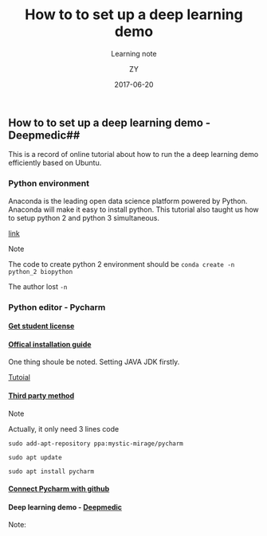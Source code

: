 ﻿---
layout:     post
title:      How to to set up a deep learning demo
subtitle:   Learning note
date:       2017-06-20
author:     ZY
header-img: img/avatar_m.jpg
catalog: 	 true
tags:
    - Ubuntu
    - Pycharm
    
---

## How to to set up a deep learning demo - Deepmedic##

 This is a record of online tutorial about how to run the a deep learning demo efficiently based on Ubuntu.

### Python environment ###

Anaconda is the leading open data science platform powered by Python. Anaconda will make it easy to install python. This tutorial also taught us how to setup python 2 and python 3 simultaneous.

[link](http://blog.csdn.net/hua_bei/article/details/72683190)

Note

The code to create python 2 environment should be 
`conda create -n python_2 biopython`

The author lost `-n`

### Python editor - Pycharm ###

#### [Get student license](https://sales.jetbrains.com/hc/zh-cn/articles/207154369--学生授权申请方式)

#### [Offical installation guide](https://www.jetbrains.com/help/pycharm/installation-and-launching.html)

One thing shoule be noted. Setting JAVA JDK firstly.
 
[Tutoial](http://www.jianshu.com/p/e9b2369154dc)

#### [Third party method](http://www.linuxdiyf.com/linux/26442.html)

Note

Actually, it only need 3 lines code 

`sudo add-apt-repository ppa:mystic-mirage/pycharm`

`sudo apt update`

`sudo apt install pycharm`

#### [Connect Pycharm with github](http://www.jianshu.com/p/f58e38f38594)

#### Deep learning demo - [Deepmedic](https://github.com/Kamnitsask/deepmedic) 

Note:
